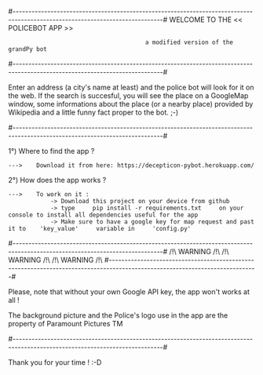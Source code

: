 #-----------------------------------------------------------------------------------------------------------------------------#
                                             WELCOME TO THE << POLICEBOT APP >>

                                           a modified version of the grandPy bot
#-----------------------------------------------------------------------------------------------------------------------------#

Enter an address (a city's name at least) and the police bot will look for it on the web.
If the search is succesful, you will see the place on a GoogleMap window, some informations about the place (or a nearby place) provided by Wikipedia
and a little funny fact proper to the bot.  ;-)

#-----------------------------------------------------------------------------------------------------------------------------#

1°) Where to find the app ?

    --->    Download it from here: https://decepticon-pybot.herokuapp.com/



2°) How does the app works ?

    --->    To work on it :
                -> Download this project on your device from github
                -> type     pip install -r requirements.txt     on your console to install all dependencies useful for the app
                -> Make sure to have a google key for map request and past it to    'key_value'     variable in     'config.py'


#-----------------------------------------------------------------------------------------------------------------------------#
                /!\ WARNING /!\                       /!\ WARNING /!\                     /!\ WARNING /!\  #-----------------------------------------------------------------------------------------------------------------------------#

Please, note that without your own Google API key, the app won't works at all !

The background picture and the Police's logo use in the app are the property of    Paramount Pictures TM

#-----------------------------------------------------------------------------------------------------------------------------#

Thank you for your time ! :-D
